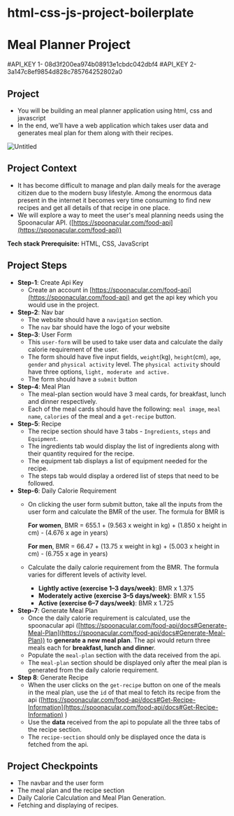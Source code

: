 # html-css-js-project-boilerplate
# Meal Planner Project
#API_KEY 1- 08d3f200ea974b08913e1cbdc042dbf4
#API_KEY 2- 3a147c8ef9854d828c785764252802a0
## Project

- You will be building an meal planner application using html, css and javascript
- In the end, we’ll have a web application which takes user data and generates meal plan for them along with their recipes.

![Untitled](https://s3-us-west-2.amazonaws.com/secure.notion-static.com/ff0ee167-421b-4b48-b2d9-cfe3a45cdc63/Untitled.png)

## **Project Context**

- It has become difficult to manage and plan daily meals for the average citizen due to the modern busy lifestyle. Among the enormous data present in the internet it becomes very time consuming to find new recipes and get all details of that recipe in one place.
- We will explore a way to meet the user's meal planning needs using the Spoonacular API. ([https://spoonacular.com/food-api](https://spoonacular.com/food-api))

**Tech stack Prerequisite:**  HTML, CSS, JavaScript

## ****Project Steps****

- **Step-1**: Create Api Key
    - Create an account in [https://spoonacular.com/food-api](https://spoonacular.com/food-api) and get the api key which you would use in the project.
- **Step-2**: Nav bar
    - The website should have a `navigation` section.
    - The `nav` bar should have the logo of your website
- **Step-3**: User Form
    - This `user-form` will be used to take user data and calculate the daily calorie requirement of the user.
    - The form should have five input fields, `weight`(kg), `height`(cm), `age`, `gender` and `physical activity` level. The `physical activity` should have three options, `light, moderate and active.`
    - The form should have a `submit` button
- **Step-4**: Meal Plan
    - The meal-plan section would have 3 meal cards, for breakfast, lunch and dinner respectively.
    - Each of the meal cards should have the following: `meal image`, `meal name`, `calories` of the meal and a `get-recipe` button.
- **Step-5**: Recipe
    - The recipe section should have 3 tabs - `Ingredients`, `steps` and `Equipment`.
    - The ingredients tab would display the list of ingredients along with their quantity required for the recipe.
    - The equipment tab displays a list of equipment needed for the recipe.
    - The steps tab would display a ordered list of steps that need to be followed.
- **Step-6**: Daily Calorie Requirement
    - On clicking the user form submit button, take all the inputs from the user form and calculate the BMR of the user. The formula for BMR is
        
        **For women**, BMR = 655.1 + (9.563 x weight in kg) + (1.850 x height in cm) - (4.676 x age in years)
        
        **For men**, BMR = 66.47 + (13.75 x weight in kg) + (5.003 x height in cm) - (6.755 x age in years)
        
    - Calculate the daily calorie requirement from the BMR. The formula varies for different levels of activity level.
        - **Lightly active (exercise 1–3 days/week)**: BMR x 1.375
        - **Moderately active (exercise 3–5 days/week)**: BMR x 1.55
        - **Active (exercise 6–7 days/week)**: BMR x 1.725
- **Step-7**: Generate Meal Plan
    - Once the daily calorie requirement is calculated, use the spoonacular api ([https://spoonacular.com/food-api/docs#Generate-Meal-Plan](https://spoonacular.com/food-api/docs#Generate-Meal-Plan)) to **generate a** **new meal plan**. The api would return three meals each for **breakfast, lunch and dinne**r.
    - Populate the `meal-plan` section with the data received from the api.
    - The `meal-plan` section should be displayed only after the meal plan is generated from the daily calorie requirement.
- **Step 8**: Generate Recipe
    - When the user clicks on the `get-recipe` button on one of the meals in the meal plan, use the `id` of that meal to fetch its recipe from the api ([https://spoonacular.com/food-api/docs#Get-Recipe-Information](https://spoonacular.com/food-api/docs#Get-Recipe-Information) )
    - Use the **data** received from the api to populate all the three tabs of the recipe section.
    - The `recipe-section` should only be displayed once the data is fetched from the api.

## Project Checkpoints

- The navbar and the user form
- The meal plan and the recipe section
- Daily Calorie Calculation and Meal Plan Generation.
- Fetching and displaying of recipes.